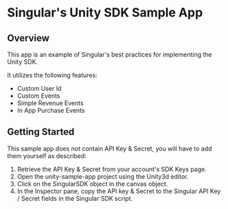 # Singular's Unity SDK Sample App

## Overview
This app is an example of Singular's best practices for implementing the Unity SDK.

It utilizes the following features:
- Custom User Id
- Custom Events
- Simple Revenue Events
- In App Purchase Events

## Getting Started
This sample app does not contain API Key & Secret, you will have to add them yourself as described:
1. Retrieve the API Key & Secret from your account's SDK Keys page.
2. Open the unity-sample-app project using the Unity3d editor.
3. Click on the SingularSDK object in the canvas object.
4. In the Inspector pane, copy the API key & Secret to the Singular API Key / Secret fields in the Singular SDK script.
